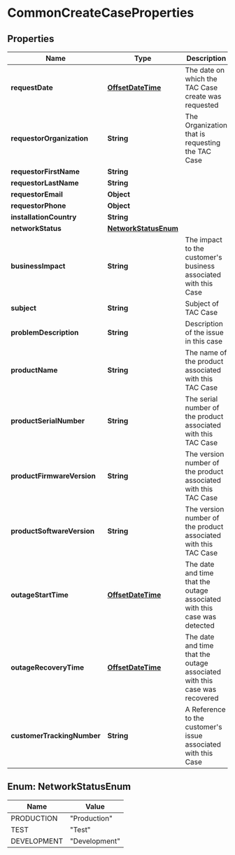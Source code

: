 # CommonCreateCaseProperties

## Properties
Name | Type | Description | Notes
------------ | ------------- | ------------- | -------------
**requestDate** | [**OffsetDateTime**](OffsetDateTime.md) | The date on which the TAC Case create was requested |  [optional]
**requestorOrganization** | **String** | The Organization that is requesting the TAC Case |  [optional]
**requestorFirstName** | **String** |  |  [optional]
**requestorLastName** | **String** |  |  [optional]
**requestorEmail** | **Object** |  |  [optional]
**requestorPhone** | **Object** |  |  [optional]
**installationCountry** | **String** |  |  [optional]
**networkStatus** | [**NetworkStatusEnum**](#NetworkStatusEnum) |  |  [optional]
**businessImpact** | **String** | The impact to the customer&#x27;s business associated with this Case |  [optional]
**subject** | **String** | Subject of TAC Case |  [optional]
**problemDescription** | **String** | Description of the issue in this case |  [optional]
**productName** | **String** | The name of the product associated with this TAC Case |  [optional]
**productSerialNumber** | **String** | The serial number of the product associated with this TAC Case |  [optional]
**productFirmwareVersion** | **String** | The version number of the product associated with this TAC Case |  [optional]
**productSoftwareVersion** | **String** | The version number of the product associated with this TAC Case |  [optional]
**outageStartTime** | [**OffsetDateTime**](OffsetDateTime.md) | The date and time that the outage associated with this case was detected |  [optional]
**outageRecoveryTime** | [**OffsetDateTime**](OffsetDateTime.md) | The date and time that the outage associated with this case was recovered |  [optional]
**customerTrackingNumber** | **String** | A Reference to the customer&#x27;s issue associated with this Case |  [optional]

<a name="NetworkStatusEnum"></a>
## Enum: NetworkStatusEnum
Name | Value
---- | -----
PRODUCTION | &quot;Production&quot;
TEST | &quot;Test&quot;
DEVELOPMENT | &quot;Development&quot;
